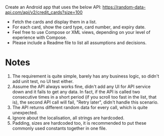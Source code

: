 
Create an Android app that uses the below API:
https://random-data-api.com/api/v2/credit_cards?size=100

- Fetch the cards and display them in a list.
- For each card, show the card type, card number, and expiry date.
- Feel free to use Compose or XML views, depending on your level of experience with Compose.
- Please include a Readme file to list all assumptions and decisions.

# Notes
1. The requirement is quite simple, barely has any business logic, so didn't add unit test, no UI test either.
2. Assume the API always works fine, didn't add any UI for API service down and it fails to get any data.
   In fact, if the API is called two consecutive times in a short period (if you scroll too fast in the list, that is),
   the second API call will fail, "Retry later", didn't handle this scenario.
3. The API returns different random data for every call, which is quite unexpected.
4. Ignore about the localisation, all strings are hardcoded.
5. Padding, sizes are hardcoded too, it is recommended to put these commonly used constants together in one file.

